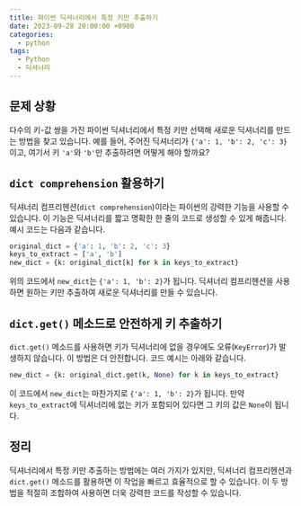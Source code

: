 ```yaml
---
title: 파이썬 딕셔너리에서 특정 키만 추출하기
date: 2023-09-28 20:00:00 +0900
categories:
  - python
tags:
  - Python
  - 딕셔너리
---
```


## 문제 상황

다수의 키-값 쌍을 가진 파이썬 딕셔너리에서 특정 키만 선택해 새로운 딕셔너리를 만드는 방법을 찾고 있습니다. 예를 들어, 주어진 딕셔너리가 `{'a': 1, 'b': 2, 'c': 3}`이고, 여기서 키 `'a'`와 `'b'`만 추출하려면 어떻게 해야 할까요?

## `dict comprehension` 활용하기

딕셔너리 컴프리헨션(`dict comprehension`)이라는 파이썬의 강력한 기능을 사용할 수 있습니다. 이 기능은 딕셔너리를 짧고 명확한 한 줄의 코드로 생성할 수 있게 해줍니다. 예시 코드는 다음과 같습니다.

```python
original_dict = {'a': 1, 'b': 2, 'c': 3}
keys_to_extract = ['a', 'b']
new_dict = {k: original_dict[k] for k in keys_to_extract}
```

위의 코드에서 `new_dict`는 `{'a': 1, 'b': 2}`가 됩니다. 딕셔너리 컴프리헨션을 사용하면 원하는 키만 추출하여 새로운 딕셔너리를 만들 수 있습니다.

## `dict.get()` 메소드로 안전하게 키 추출하기

`dict.get()` 메소드를 사용하면 키가 딕셔너리에 없을 경우에도 오류(`KeyError`)가 발생하지 않습니다. 이 방법은 더 안전합니다. 코드 예시는 아래와 같습니다.

```python
new_dict = {k: original_dict.get(k, None) for k in keys_to_extract}
```

이 코드에서 `new_dict`는 마찬가지로 `{'a': 1, 'b': 2}`가 됩니다. 만약 `keys_to_extract`에 딕셔너리에 없는 키가 포함되어 있다면 그 키의 값은 `None`이 됩니다.

## 정리

딕셔너리에서 특정 키만 추출하는 방법에는 여러 가지가 있지만, 딕셔너리 컴프리헨션과 `dict.get()` 메소드를 활용하면 이 작업을 빠르고 효율적으로 할 수 있습니다. 이 두 방법을 적절히 조합하여 사용하면 더욱 강력한 코드를 작성할 수 있습니다.